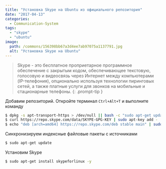 ```yaml
---
title: "Установка Skype на Ubuntu из официального репозитория"
date: "2017-04-13"
categories: 
  - Communication-System
tags: 
  - "skype"
  - "ubuntu"
image:
  path: /commons/156398bb67a3d4ee7ab97075a1137791.jpg
  alt: "Установка Skype на Ubuntu"
---
```


> Skype - это бесплатное проприетарное программное обеспечение с закрытым кодом, обеспечивающее текстовую, голосовую и видеосвязь через Интернет между компьютерами (IP-телефония), опционально используя технологии пиринговых сетей, а также платные услуги для звонков на мобильные и стационарные телефоны.
{: .prompt-tip }

Добавим репозиторий. Откройте терминал `Ctrl+Alt+T` и выполните команду

```sh
$ dpkg -s apt-transport-https > /dev/null || bash -c "sudo apt-get update; sudo apt-get install apt-transport-https -y"
$ curl https://repo.skype.com/data/SKYPE-GPG-KEY | sudo apt-key add -
$ echo "deb [arch=amd64] https://repo.skype.com/deb stable main" | sudo tee /etc/apt/sources.list.d/skype-stable.list
```

Синхронизируем индексные файловые пакеты с источниками

```sh
$ sudo apt-get update
```

Установим Skype

```sh
$ sudo apt-get install skypeforlinux -y
```

